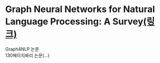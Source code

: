 # Graph Neural Networks for Natural Language Processing: A Survey[(링크)](https://arxiv.org/pdf/2106.06090.pdf)

Graph4NLP 논문  
130페이지짜리 논문(...)

